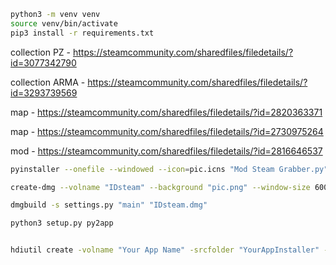 ```bash
python3 -m venv venv
source venv/bin/activate
pip3 install -r requirements.txt
```

collection PZ -
https://steamcommunity.com/sharedfiles/filedetails/?id=3077342790

collection ARMA - https://steamcommunity.com/sharedfiles/filedetails/?id=3293739569

map -
https://steamcommunity.com/sharedfiles/filedetails/?id=2820363371

map -
https://steamcommunity.com/sharedfiles/filedetails/?id=2730975264

mod -
https://steamcommunity.com/sharedfiles/filedetails/?id=2816646537


```bash
pyinstaller --onefile --windowed --icon=pic.icns "Mod Steam Grabber.py"

create-dmg --volname "IDsteam" --background "pic.png" --window-size 600 300 --icon-size 100 --icon "IDsteam.app" 200 190 --app-drop-link 400 185 "YourApp.dmg" "dist/main.app"

dmgbuild -s settings.py "main" "IDsteam.dmg"

python3 setup.py py2app


hdiutil create -volname "Your App Name" -srcfolder "YourAppInstaller" -ov -format UDZO "YourApp.dmg"
```
